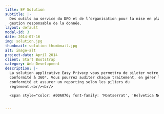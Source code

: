 ```yaml
---
title: EP Solution
subtitle: |-
  Des outils au service du DPO et de l’organisation pour la mise en place d’une
  gestion responsable de la donnée.
layout: default
modal-id: 3
date: 2014-07-16
img: solution.jpg
thumbnail: solution-thumbnail.jpg
alt: image-alt
project-date: April 2014
client: Start Bootstrap
category: Web Development
description: |-
  La solution applicative Easy Privacy vous permettra de piloter votre
  conformité à 360°. Vous pourrez auditer chaque traitement, en gérer la
  conformité et assurer un reporting selon les piliers du
  réglement.<br/><br/>

  <span style="color: #00A076; font-family: 'Montserrat', 'Helvetica Neue', Helvetica, Arial, sans-serif'">En cours de développement</span>


---
```

